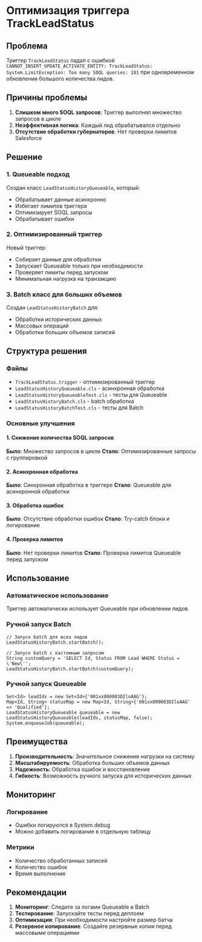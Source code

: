 # Оптимизация триггера TrackLeadStatus

## Проблема
Триггер `TrackLeadStatus` падал с ошибкой `CANNOT_INSERT_UPDATE_ACTIVATE_ENTITY: TrackLeadStatus: System.LimitException: Too many SOQL queries: 101` при одновременном обновлении большого количества лидов.

## Причины проблемы
1. **Слишком много SOQL запросов**: Триггер выполнял множество запросов в цикле
2. **Неэффективная логика**: Каждый лид обрабатывался отдельно
3. **Отсутствие обработки губернаторов**: Нет проверки лимитов Salesforce

## Решение

### 1. Queueable подход
Создан класс `LeadStatusHistoryQueueable`, который:
- Обрабатывает данные асинхронно
- Избегает лимитов триггера
- Оптимизирует SOQL запросы
- Обрабатывает ошибки

### 2. Оптимизированный триггер
Новый триггер:
- Собирает данные для обработки
- Запускает Queueable только при необходимости
- Проверяет лимиты перед запуском
- Минимальная нагрузка на транзакцию

### 3. Batch класс для больших объемов
Создан `LeadStatusHistoryBatch` для:
- Обработки исторических данных
- Массовых операций
- Обработки больших объемов записей

## Структура решения

### Файлы
- `TrackLeadStatus.trigger` - оптимизированный триггер
- `LeadStatusHistoryQueueable.cls` - асинхронная обработка
- `LeadStatusHistoryQueueableTest.cls` - тесты для Queueable
- `LeadStatusHistoryBatch.cls` - batch обработка
- `LeadStatusHistoryBatchTest.cls` - тесты для Batch

### Основные улучшения

#### 1. Снижение количества SOQL запросов
**Было**: Множество запросов в цикле
**Стало**: Оптимизированные запросы с группировкой

#### 2. Асинхронная обработка
**Было**: Синхронная обработка в триггере
**Стало**: Queueable для асинхронной обработки

#### 3. Обработка ошибок
**Было**: Отсутствие обработки ошибок
**Стало**: Try-catch блоки и логирование

#### 4. Проверка лимитов
**Было**: Нет проверки лимитов
**Стало**: Проверка лимитов Queueable перед запуском

## Использование

### Автоматическое использование
Триггер автоматически использует Queueable при обновлении лидов.

### Ручной запуск Batch
```apex
// Запуск batch для всех лидов
LeadStatusHistoryBatch.startBatch();

// Запуск batch с кастомным запросом
String customQuery = 'SELECT Id, Status FROM Lead WHERE Status = \'New\'';
LeadStatusHistoryBatch.startBatch(customQuery);
```

### Ручной запуск Queueable
```apex
Set<Id> leadIds = new Set<Id>{'001xx000003DIloAAG'};
Map<Id, String> statusMap = new Map<Id, String>{'001xx000003DIloAAG' => 'Qualified'};
LeadStatusHistoryQueueable queueable = new LeadStatusHistoryQueueable(leadIds, statusMap, false);
System.enqueueJob(queueable);
```

## Преимущества

1. **Производительность**: Значительное снижение нагрузки на систему
2. **Масштабируемость**: Обработка больших объемов данных
3. **Надежность**: Обработка ошибок и восстановление
4. **Гибкость**: Возможность ручного запуска для исторических данных

## Мониторинг

### Логирование
- Ошибки логируются в System.debug
- Можно добавить логирование в отдельную таблицу

### Метрики
- Количество обработанных записей
- Количество ошибок
- Время выполнения

## Рекомендации

1. **Мониторинг**: Следите за логами Queueable и Batch
2. **Тестирование**: Запускайте тесты перед деплоем
3. **Оптимизация**: При необходимости настройте размер батча
4. **Резервное копирование**: Создайте резервные копии перед массовыми операциями 